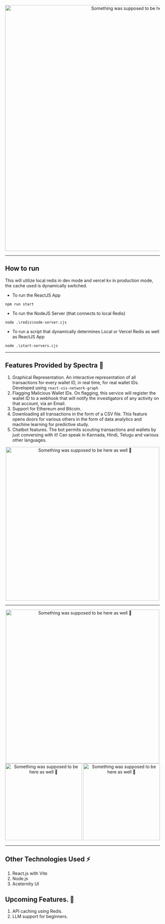 
<div align="center">
  <img width="800" alt="Something was supposed to be here 🤔" src="https://github.com/Larry8668/Crypto-Investigation/assets/114809719/6eda3bbc-798d-410f-b7be-490bc6f3f51a">
</div>

---

## How to run

This will utilize local redis in dev mode and vercel kv in production mode, the cache used is dynamically switched.

- To run the ReactJS App

```shell
npm run start 
```

- To run the NodeJS Server (that connects to local Redis)

```shell
node .\redis\node-server.cjs
```

- To run a script that dynamically determines Local or Vercel Redis as well as ReactJS App

```shell
node .\start-servers.cjs  
```

---

## Features Provided by Spectra 🎊

1. Graphical Representation.
   An interactive representation of all transactions for every wallet ID, in real time, for real wallet IDs.
   Developed using  `react-vis-network-graph`
2. Flagging Malicious Wallet IDs.
   On flagging, this service will register the wallet ID to a webhook that will notify the investigators of any activity on that account, via an Email.
3. Support for Ethereum and Bitcoin.
4. Downloading all transactions in the form of a CSV file.
   This feature opens doors for various others in the form of data analytics and machine learning for predictive study.
5. Chatbot features.
   The bot permits scouting transactions and wallets by just conversing with it!
   Can speak in Kannada, Hindi, Telugu and various other languages.

<div align="center">
  <img width="500" alt="Something was supposed to be here as well 🤨" src="https://github.com/Larry8668/Crypto-Investigation/assets/114809719/c992874e-9ebd-4062-bfdb-5388ab524fad">
</div>

---

<div align="center">
  <img width="500" alt="Something was supposed to be here as well 🤨" src="https://github.com/Larry8668/Cryptocurrency-Investigation-CID/assets/114809719/06245e3b-4829-4ae6-b833-3c1c1fc0f508">
</div>
<div align="center">
  <img width="250" alt="Something was supposed to be here as well 🤨" src="https://github.com/Larry8668/Cryptocurrency-Investigation-CID/assets/114809719/cfd1c43a-0b13-4969-afe1-1c13db39d4ac">
  <img width="250" alt="Something was supposed to be here as well 🤨" src="https://github.com/Larry8668/Cryptocurrency-Investigation-CID/assets/114809719/628620b4-714d-41b5-8170-4dd567d2c322">
</div>

---

## Other Technologies Used ⚡️
1. React.js with Vite
2. Node.js
3. Aceternity UI

## Upcoming Features. 🔮
1. API caching using Redis.
2. LLM support for beginners.
